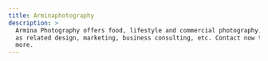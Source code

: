```yaml
---
title: Arminaphotography
description: >
  Armina Photography offers food, lifestyle and commercial photography, as well
  as related design, marketing, business consulting, etc. Contact now to know
  more.
---
```


